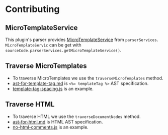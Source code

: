 # Contributing

## MicroTemplateService

This plugin's parser provides [MicroTemplateService](https://github.com/ota-meshi/eslint-plugin-lodash-template/blob/master/lib/services/micro-template-service.js) from `parserServices`.
`MicroTemplateServic` can be get with `sourceCode.parserServices.getMicroTemplateService()`.

## Traverse MicroTemplates

- To traverse MicroTemplates we use the `traverseMicroTemplates` method.
- [ast-for-template-tag.md](./ast-for-template-tag.md) is `<%= templateTag %>` AST specification.
- [template-tag-spacing.js](https://github.com/ota-meshi/eslint-plugin-lodash-template/blob/master/lib/rules/template-tag-spacing.js) is an example.

## Traverse HTML

- To traverse HTML we use the `traverseDocumentNodes` method.
- [ast-for-html.md](./ast-for-html.md) is HTML AST specification.
- [no-html-comments.js](https://github.com/ota-meshi/eslint-plugin-lodash-template/blob/master/lib/rules/no-html-comments.js) is an example.

